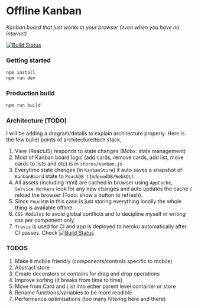 
# Offline Kanban

_Kanban board that just works in your browser (even when you have no internet)_

[![Build Status](https://travis-ci.org/sarmadsangi/offline-kanban.svg?branch=master)](https://travis-ci.org/sarmadsangi/offline-kanban)

### Getting started
```javascript
npm install
npm run dev
```

### Production build
```javascript
npm run build
```

### Architecture (TODO)

I will be adding a dragram/details to explain architecture properly. Here is the few bullet points of architecture/tech stack,

1. View (ReactJS) responds to state changes (Mobx: state management)
2. Most of Kanban board logic (add cards, remove cards, add list, move cards to lists and etc) is in `stores/kanban.js`
3. Everytime state changes (in `KanbanStore`) it auto saves a snapshot of `KanbanBoard` state to `PouchDB (IndexedDB/WebSQL)`
4. All assets (including html) are cached in browser using `AppCache`, `Service Workers` look for any new changes and auto updates the cache / reload the browser (Todo: show a button to refresh).
5. Since `PouchDB` in this case is just storing everything locally the whole thing is available offline.
6. `CSS Modules` to avoid global conflicts and to decipline myself in writing css per component only.
7. `Travis` is used for CI and app is deployed to heroku automatically after CI passes. Check [![Build Status](https://travis-ci.org/sarmadsangi/offline-kanban.svg?branch=master)](https://travis-ci.org/sarmadsangi/offline-kanban)


### TODOS

1. Make it mobile friendly (components/controls specific to mobile)
2. Abstract store
3. Create decorators or contains for drag and drop operations
4. Improve sorting (it breaks from time to time)
5. Move from Card and List into either parent level container or store
6. Rename functions/variables to be more readible
7. Performance optimisations (too many filtering here and there)

